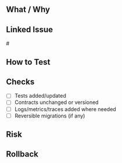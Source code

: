 ## What / Why
<!-- 2–4 sentences -->

## Linked Issue
#<id>

## How to Test
<!-- commands, curl, screenshots -->

## Checks
- [ ] Tests added/updated
- [ ] Contracts unchanged or versioned
- [ ] Logs/metrics/traces added where needed
- [ ] Reversible migrations (if any)

## Risk
<!-- perf/security/data -->

## Rollback
<!-- revert PR # or deploy previous image tag -->
